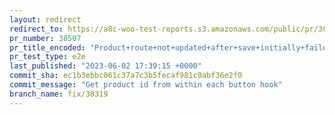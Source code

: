 ```yaml
---
layout: redirect
redirect_to: https://a8c-woo-test-reports.s3.amazonaws.com/public/pr/38507/e2e/index.html
pr_number: 38507
pr_title_encoded: "Product+route+not+updated+after+save+initially+failed+and+succeeded+after"
pr_test_type: e2e
last_published: "2023-06-02 17:39:15 +0000"
commit_sha: ec1b3ebbc061c37a7c3b5fecaf981c0abf36e2f0
commit_message: "Get product id from within each button hook"
branch_name: fix/38319
---
```

